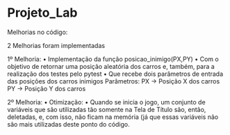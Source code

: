 # Projeto_Lab

Melhorias no código:

2 Melhorias foram implementadas

1º Melhoria:
	• Implementação da função posicao_inimigo(PX,PY)
		• Com o objetivo de retornar uma posição aleatória dos carros e, também, para a realização dos testes pelo pytest
		• Que recebe dois parâmetros de entrada das posições dos carros inimigos
			Parâmetros:
				PX → Posição X dos carros
				PY → Posição Y dos carros

2º Melhoria:
	• Otimização:
		• Quando se inicia o jogo, um conjunto de variáveis que são utilizadas tão somente na Tela de Título são, então, deletadas, 
		e, com isso, não ficam na memória (já que essas variáveis não são mais utilizadas deste ponto do código.
		
